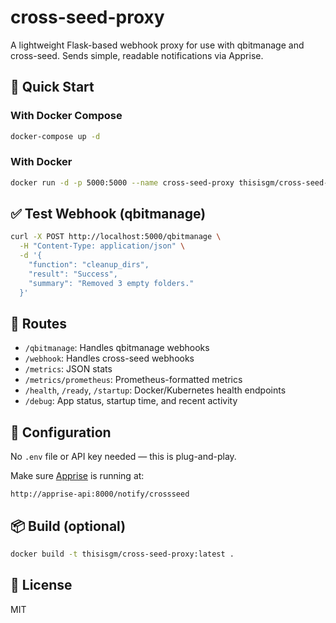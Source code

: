 # cross-seed-proxy

A lightweight Flask-based webhook proxy for use with qbitmanage and cross-seed. Sends simple, readable notifications via Apprise.

## 🚀 Quick Start

### With Docker Compose

```bash
docker-compose up -d
```

### With Docker

```bash
docker run -d -p 5000:5000 --name cross-seed-proxy thisisgm/cross-seed-proxy:latest
```

## ✅ Test Webhook (qbitmanage)

```bash
curl -X POST http://localhost:5000/qbitmanage \
  -H "Content-Type: application/json" \
  -d '{
    "function": "cleanup_dirs",
    "result": "Success",
    "summary": "Removed 3 empty folders."
  }'
```

## 📡 Routes

- `/qbitmanage`: Handles qbitmanage webhooks
- `/webhook`: Handles cross-seed webhooks
- `/metrics`: JSON stats
- `/metrics/prometheus`: Prometheus-formatted metrics
- `/health`, `/ready`, `/startup`: Docker/Kubernetes health endpoints
- `/debug`: App status, startup time, and recent activity

## 🔧 Configuration

No `.env` file or API key needed — this is plug-and-play.

Make sure [Apprise](https://github.com/caronc/apprise) is running at:
```
http://apprise-api:8000/notify/crossseed
```

## 📦 Build (optional)

```bash
docker build -t thisisgm/cross-seed-proxy:latest .
```

## 📜 License

MIT
